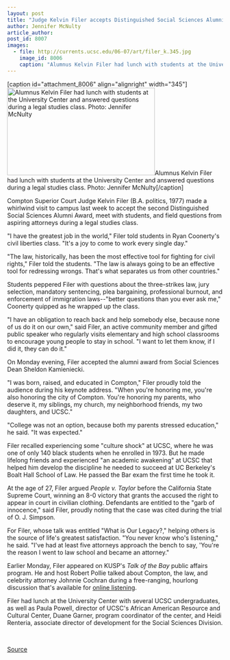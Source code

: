 ```yaml
---
layout: post
title: "Judge Kelvin Filer accepts Distinguished Social Sciences Alumni Award"
author: Jennifer McNulty
article_author: 
post_id: 8007
images:
  - file: http://currents.ucsc.edu/06-07/art/filer_k.345.jpg
    image_id: 8006
    caption: "Alumnus Kelvin Filer had lunch with students at the University Center and answered questions during a legal studies class. Photo: Jennifer McNulty"
---
```


[caption id="attachment_8006" align="alignright" width="345"]<a href="http://dev-ucsc-news.pantheonsite.io/wp-content/uploads/2007/03/filer_k.345.jpg"><img class="size-full wp-image-8006" src="http://dev-ucsc-news.pantheonsite.io/wp-content/uploads/2007/03/filer_k.345.jpg" alt="Alumnus Kelvin Filer had lunch with students at the University Center and answered questions during a legal studies class. Photo: Jennifer McNulty" width="345" height="204" /></a>Alumnus Kelvin Filer had lunch with students at the University Center and answered questions during a legal studies class. Photo: Jennifer McNulty[/caption]
<a name="content" id="content"></a>
<p>
  Compton Superior Court Judge Kelvin Filer (B.A. politics, 1977) made a whirlwind visit to campus last week to accept the second Distinguished Social Sciences Alumni Award, meet with students, and field questions from aspiring attorneys during a legal studies class.
</p>
<p>
  "I have the greatest job in the world," Filer told students in Ryan Coonerty's civil liberties class. "It's a joy to come to work every single day."
</p>
<p>
  "The law, historically, has been the most effective tool for fighting for civil rights," Filer told the students. "The law is always going to be an effective tool for redressing wrongs. That's what separates us from other countries."
</p>
<p>
  Students peppered Filer with questions about the three-strikes law, jury selection, mandatory sentencing, plea bargaining, professional burnout, and enforcement of immigration laws--"better questions than you ever ask me," Coonerty quipped as he wrapped up the class.
</p>
<p>
  "I have an obligation to reach back and help somebody else, because none of us do it on our own," said Filer, an active community member and gifted public speaker who regularly visits elementary and high school classrooms to encourage young people to stay in school. "I want to let them know, if I did it, they can do it."
</p>
<p>
  On Monday evening, Filer accepted the alumni award from Social Sciences Dean Sheldon Kamieniecki.
</p>
<p>
  "I was born, raised, and educated in Compton," Filer proudly told the audience during his keynote address. "When you're honoring me, you're also honoring the city of Compton. You're honoring my parents, who deserve it, my siblings, my church, my neighborhood friends, my two daughters, and UCSC."
</p>
<p>
  "College was not an option, because both my parents stressed education," he said. "It was expected."
</p>
<p>
  Filer recalled experiencing some "culture shock" at UCSC, where he was one of only 140 black students when he enrolled in 1973. But he made lifelong friends and experienced "an academic awakening" at UCSC that helped him develop the discipline he needed to succeed at UC Berkeley's Boalt Hall School of Law. He passed the Bar exam the first time he took it.
</p>
<p>
  At the age of 27, Filer argued <i>People v. Taylor</i> before the California State Supreme Court, winning an 8-0 victory that grants the accused the right to appear in court in civilian clothing. Defendants are entitled to the "garb of innocence," said Filer, proudly noting that the case was cited during the trial of O. J. Simpson.
</p>
<p>
  For Filer, whose talk was entitled "What is Our Legacy?," helping others is the source of life's greatest satisfaction. "You never know who's listening," he said. "I've had at least five attorneys approach the bench to say, 'You're the reason I went to law school and became an attorney."
</p>
<p>
  Earlier Monday, Filer appeared on KUSP's <i>Talk of the Bay</i> public affairs program. He and host Robert Pollie talked about Compton, the law, and celebrity attorney Johnnie Cochran during a free-ranging, hourlong discussion that's available for <a href="http://www.kusp.org/shows/totb.html">online listening</a>.
</p>
<p>
  Filer had lunch at the University Center with several UCSC undergraduates, as well as Paula Powell, director of UCSC's African American Resource and Cultural Center, Duane Garner, program coordinator of the center, and Heidi Renteria, associate director of development for the Social Sciences Division.
</p>
<p>
  <br>
</p>
<p><a href="http://www1.ucsc.edu/currents/06-07/03-19/filer.asp" title="Permalink to filer">Source</a></p>
